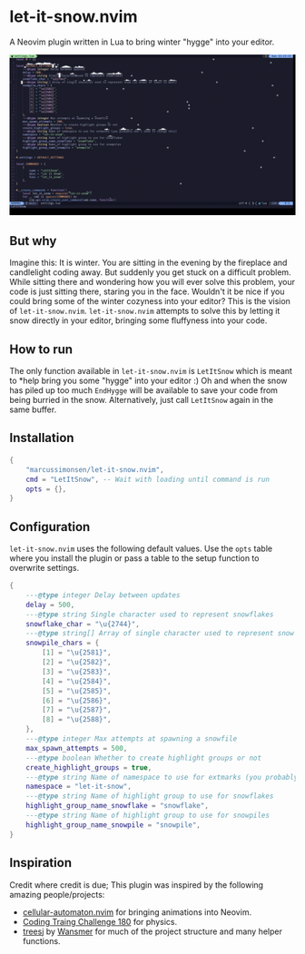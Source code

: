 # let-it-snow.nvim

A Neovim plugin written in Lua to bring winter "hygge" into your editor.

![Demo](.github/assets/demo.gif)

## But why

Imagine this:
It is winter.
You are sitting in the evening by the fireplace and candlelight coding away.
But suddenly you get stuck on a difficult problem.
While sitting there and wondering how you will ever solve this problem, your
code is just sitting there, staring you in the face.
Wouldn't it be nice if you could bring some of the winter cozyness into your
editor?
This is the vision of `let-it-snow.nvim`.
`let-it-snow.nvim` attempts to solve this by letting it snow directly in your
editor, bringing some fluffyness into your code.

## How to run

The only function available in `let-it-snow.nvim` is `LetItSnow` which is meant
to *help bring you some "hygge" into your editor :) Oh and when the snow has
piled up too much `EndHygge` will be available to save your code from being
burried in the snow.
Alternatively, just call `LetItSnow` again in the same buffer.

## Installation

```lua
{
    "marcussimonsen/let-it-snow.nvim",
    cmd = "LetItSnow", -- Wait with loading until command is run
    opts = {},
}
```
## Configuration

`let-it-snow.nvim` uses the following default values.
Use the `opts` table where you install the plugin or pass a table to the setup
function to overwrite settings.

```lua
{
	---@type integer Delay between updates
	delay = 500,
	---@type string Single character used to represent snowflakes
	snowflake_char = "\u{2744}",
	---@type string[] Array of single character used to represent snow (in order of least to most)
	snowpile_chars = {
		[1] = "\u{2581}",
		[2] = "\u{2582}",
		[3] = "\u{2583}",
		[4] = "\u{2584}",
		[5] = "\u{2585}",
		[6] = "\u{2586}",
		[7] = "\u{2587}",
		[8] = "\u{2588}",
	},
	---@type integer Max attempts at spawning a snowfile
	max_spawn_attempts = 500,
	---@type boolean Whether to create highlight groups or not
	create_highlight_groups = true,
	---@type string Name of namespace to use for extmarks (you probably don't need to change this)
	namespace = "let-it-snow",
	---@type string Name of highlight group to use for snowflakes
	highlight_group_name_snowflake = "snowflake",
	---@type string Name of highlight group to use for snowpiles
	highlight_group_name_snowpile = "snowpile",
}
```

## Inspiration

Credit where credit is due; This plugin was inspired by the following amazing
people/projects:

- [cellular-automaton.nvim](https://github.com/Eandrju/cellular-automaton.nvim)
  for bringing animations into Neovim.
- [Coding Traing Challenge 180](https://www.youtube.com/watch?v=L4u7Zy_b868) for
  physics.
- [treesj](https://github.com/Wansmer/treesj/tree/main) by
  [Wansmer](https://github.com/Wansmer) for much of the project structure and
  many helper functions.
